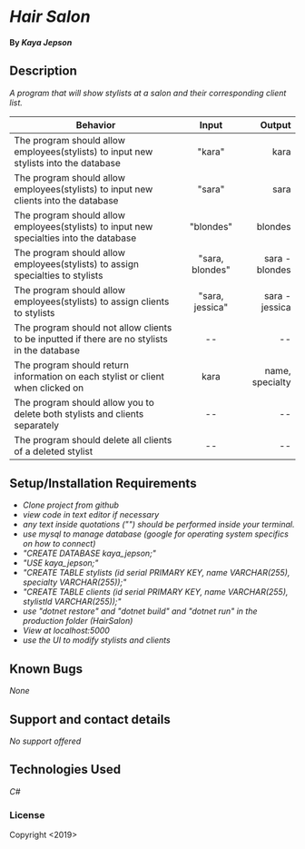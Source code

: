 # _Hair Salon_

#### By _**Kaya Jepson**_

## Description

_A program that will show stylists at a salon and their corresponding client list._

| Behavior | Input | Output |
| ------------- |:-------------:| -----:|
| The program should allow employees(stylists) to input new stylists into the database | "kara" | kara |
| The program should allow employees(stylists) to input new clients into the database | "sara" | sara |
| The program should allow employees(stylists) to input new specialties into the database | "blondes" | blondes |
| The program should allow employees(stylists) to assign specialties to stylists | "sara, blondes" | sara - blondes |
| The program should allow employees(stylists) to assign clients to stylists | "sara, jessica" | sara - jessica |
| The program should not allow clients to be inputted if there are no stylists in the database | -- | -- |
| The program should return information on each stylist or client when clicked on | kara | name, specialty |
| The program should allow you to delete both stylists and clients separately | -- | -- |
| The program should delete all clients of a deleted stylist | -- | -- |

## Setup/Installation Requirements

* _Clone project from github_
* _view code in text editor if necessary_
* _any text inside quotations ("") should be performed inside your terminal._
* _use mysql to manage database (google for operating system specifics on how to connect)_
* _"CREATE DATABASE kaya_jepson;"_
* _"USE kaya_jepson;"_
* _"CREATE TABLE stylists (id serial PRIMARY KEY, name VARCHAR(255), specialty VARCHAR(255));"_
* _"CREATE TABLE clients (id serial PRIMARY KEY, name VARCHAR(255), stylistId VARCHAR(255));"_
* _use "dotnet restore" and "dotnet build" and "dotnet run" in the production folder (HairSalon)_
* _View at localhost:5000_
* _use the UI to modify stylists and clients_

## Known Bugs

_None_

## Support and contact details

_No support offered_

## Technologies Used

_C#_

### License

Copyright <2019> <Kaya Jepson>
